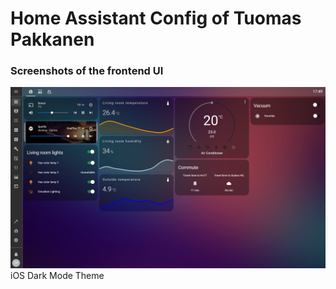 # Home Assistant Config of Tuomas Pakkanen

### Screenshots of the frontend UI

![Lovelace UI](screenshots/03012020.png)
iOS Dark Mode Theme